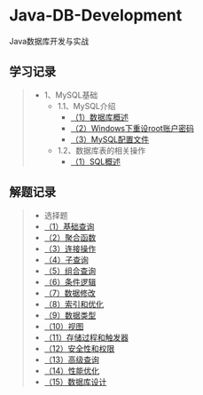 # Java-DB-Development

Java数据库开发与实战


## 学习记录

> - 1、MySQL基础
>   - 1.1、MySQL介绍
>       - [（1）数据库概述](/01-MySQL基础/01-MySQL介绍/01-数据库概述.md)
>       - [（2）Windows下重设root账户密码](/01-MySQL基础/01-MySQL介绍/02-Windows下重设root账户密码.md)
>       - [（3）MySQL配置文件](/01-MySQL基础/01-MySQL介绍/03-配置文件.md)
>   - 1.2、数据库表的相关操作
>       - [（1）SQL概述](/01-MySQL基础/02-数据库表的相关操作/01-SQL-Overview.md)

## 解题记录

> - 选择题
>  - [（1）基础查询](/00-ProblemSolving/choice-question/01-Basic-Queries.md)
>  - [（2）聚合函数](/00-ProblemSolving/choice-question/02-Aggregate-Functions.md)
>  - [（3）连接操作](/00-ProblemSolving/choice-question/03-Join-Operations.md)
>  - [（4）子查询](/00-ProblemSolving/choice-question/04-Subqueries.md)
>  - [（5）组合查询](/00-ProblemSolving/choice-question/05-Compound-Queries.md)
>  - [（6）条件逻辑](/00-ProblemSolving/choice-question/06-Conditional-Logic.md)
>  - [（7）数据修改](/00-ProblemSolving/choice-question/07-Data-Modification.md)
>  - [（8）索引和优化](/00-ProblemSolving/choice-question/08-Indexes-and-Optimization.md)
>  - [（9）数据类型](/00-ProblemSolving/choice-question/09-Data-Types.md)
>  - [（10）视图](/00-ProblemSolving/choice-question/10-Views.md)
>  - [（11）存储过程和触发器](/00-ProblemSolving/choice-question/11-Stored-Procedures-and-Triggers.md)
>  - [（12）安全性和权限](/00-ProblemSolving/choice-question/12-Security-and-Permissions.md)
>  - [（13）高级查询](/00-ProblemSolving/choice-question/13-Advanced-Queries.md)
>  - [（14）性能优化](/00-ProblemSolving/choice-question/14-Performance-Optimization.md)
>  - [（15）数据库设计](/00-ProblemSolving/choice-question/15-Database-Design.md)